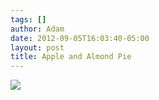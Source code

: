 ```yaml
---
tags: []
author: Adam
date: 2012-09-05T16:03:40-05:00
layout: post
title: Apple and Almond Pie
---
```


![](/media/m9wda687731qga9s2o1_1280.jpg)
